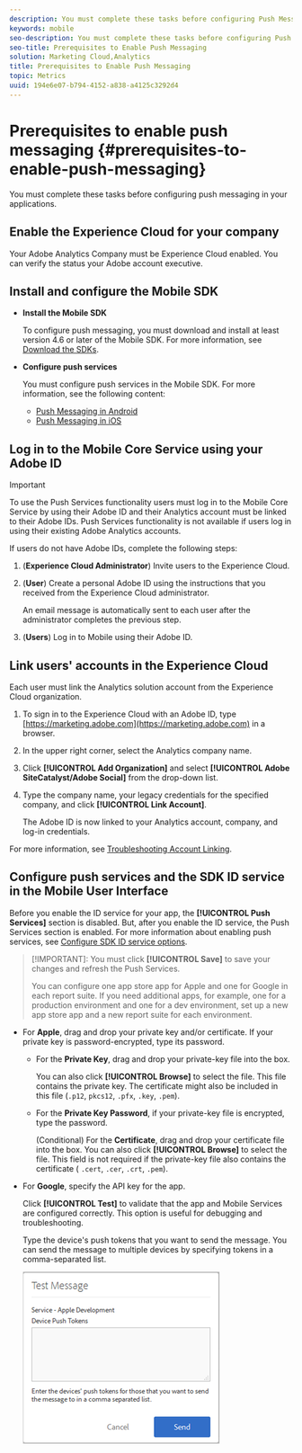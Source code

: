 ```yaml
---
description: You must complete these tasks before configuring Push Messaging in applications.
keywords: mobile
seo-description: You must complete these tasks before configuring Push Messaging in applications.
seo-title: Prerequisites to Enable Push Messaging
solution: Marketing Cloud,Analytics
title: Prerequisites to Enable Push Messaging
topic: Metrics
uuid: 194e6e07-b794-4152-a838-a4125c3292d4
---
```


# Prerequisites to enable push messaging {#prerequisites-to-enable-push-messaging}

You must complete these tasks before configuring push messaging in your applications.

## Enable the Experience Cloud for your company

Your Adobe Analytics Company must be Experience Cloud enabled. You can verify the status your Adobe account executive.

## Install and configure the Mobile SDK

* **Install the Mobile SDK**

    To configure push messaging, you must download and install at least version 4.6 or later of the Mobile SDK. For more information, see [Download the SDKs](/help/using/c-manage-app-settings/c-mob-confg-app/t-config-analytics/download-sdk.md).

* **Configure push services**

    You must configure push services in the Mobile SDK.
    For more information, see the following content:

    * [Push Messaging in Android](/help/android/messaging-main/push-messaging/push-messaging.md)
    * [Push Messaging in iOS](/help/ios/messaging-main/push-messaging/push-messaging.md)

## Log in to the Mobile Core Service using your Adobe ID

>[!IMPORTANT]
>
>To use the Push Services functionality users must log in to the Mobile Core Service by using their Adobe ID and their Analytics account must be linked to their Adobe IDs. Push Services functionality is not available if users log in using their existing Adobe Analytics accounts.

If users do not have Adobe IDs, complete the following steps:

1. (**Experience Cloud Administrator**) Invite users to the Experience Cloud.

1. (**User**) Create a personal Adobe ID using the instructions that you received from the Experience Cloud administrator.

    An email message is automatically sent to each user after the administrator completes the previous step.

1. (**Users**) Log in to Mobile using their Adobe ID.

## Link users' accounts in the Experience Cloud

Each user must link the Analytics solution account from the Experience Cloud organization.

1. To sign in to the Experience Cloud with an Adobe ID, type [https://marketing.adobe.com](https://marketing.adobe.com) in a browser.

1. In the upper right corner, select the Analytics company name.

1. Click **[!UICONTROL Add Organization]** and select **[!UICONTROL Adobe SiteCatalyst/Adobe Social]** from the drop-down list.

1. Type the company name, your legacy credentials for the specified company, and click **[!UICONTROL Link Account]**.

    The Adobe ID is now linked to your Analytics account, company, and log-in credentials.

For more information, see [Troubleshooting Account Linking](https://marketing.adobe.com/resources/help/en_US/mcloud/organizations.html).

## Configure push services and the SDK ID service in the Mobile User Interface

Before you enable the ID service for your app, the **[!UICONTROL Push Services]** section is disabled. But, after you enable the ID service, the Push Services section is enabled. For more information about enabling push services, see [Configure SDK ID service options](/help/using/c-manage-app-settings/c-mob-confg-app/t-config-visitor.md).

>[!IMPORTANT]: You must click **[!UICONTROL Save]** to save your changes and refresh the Push Services.
>
>You can configure one app store app for Apple and one for Google in each report suite. If you need additional apps, for example, one for a production environment and one for a dev environment, set up a new app store app and a new report suite for each environment.

* For **Apple**, drag and drop your private key and/or certificate. If your private key is password-encrypted, type its password.

  * For the **Private Key**, drag and drop your private-key file into the box. 
  
    You can also click **[!UICONTROL Browse]** to select the file. This file contains the private key. The certificate might also be included in this file (`.p12`, `pkcs12`, `.pfx`, `.key`, `.pem`).

  * For the **Private Key Password**, if your private-key file is encrypted, type the password.

    (Conditional) For the **Certificate**, drag and drop your certificate file into the box. You can also click **[!UICONTROL Browse]** to select the file. This field is not required if the private-key file also contains the certificate ( `.cert`, `.cer`, `.crt`, `.pem`).

* For **Google**, specify the API key for the app.

    Click **[!UICONTROL Test]** to validate that the app and Mobile Services are configured correctly. This option is useful for debugging and troubleshooting.

    Type the device's push tokens that you want to send the message. You can send the message to multiple devices by specifying tokens in a comma-separated list.

    ![push test message](assets/push_test_list.png)
